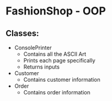 # FashionShop - OOP

## Classes:

-  ConsolePrinter
    - Contains all the ASCII Art
    - Prints each page specifically
    - Returns inputs 
- Customer
    - Contains customer information
- Order
    - Contains order information